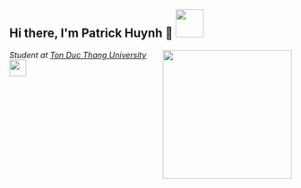 ### 

<h2> Hi there, I'm Patrick Huynh 👋 <img src="" width="50"></h2>
<img align='right' src="https://media.giphy.com/media/Cmr1OMJ2FN0B2/giphy.gif" width="230">
<p>
  <em>
    Student at <a href="http://www.unb.br">Ton Duc Thang University</a><img src="https://media.giphy.com/media/fYSnHlufseco8Fh93Z/giphy.gif" width="30">
  </em>
</p>
